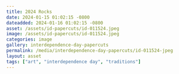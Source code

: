 ```yaml
---
title: 2024 Rocks
date: 2024-01-15 01:02:15 -0800
dateadded: 2024-01-16 01:02:15 -0800
asset: /assets/id-papercuts/id-011524.jpeg
image: /assets/id-papercuts/id-011524.jpeg
categories: image
gallery: interdependence-day-papercuts
permalink: /media/interdependence-day-papercuts/id-011524-jpeg
layout: asset
tags: ["art", "interdependence day", "traditions"]
--- 
```


